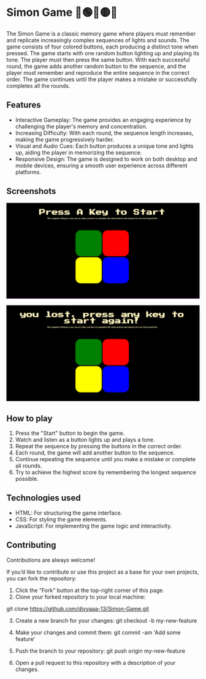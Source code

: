 
# Simon Game  🎵🟢🔴🟡🔵

The Simon Game is a classic memory game where players must remember and replicate increasingly complex sequences of lights and sounds. The game consists of four colored buttons, each producing a distinct tone when pressed. The game starts with one random button lighting up and playing its tone. The player must then press the same button. With each successful round, the game adds another random button to the sequence, and the player must remember and reproduce the entire sequence in the correct order. The game continues until the player makes a mistake or successfully completes all the rounds.


## Features

- Interactive Gameplay: The game provides an engaging experience by challenging the player's memory and concentration.
- Increasing Difficulty: With each round, the sequence length increases, making the game progressively harder.
- Visual and Audio Cues: Each button produces a unique tone and lights up, aiding the player in memorizing the sequence.
- Responsive Design: The game is designed to work on both desktop and mobile devices, ensuring a smooth user experience across different platforms.


## Screenshots

![Simon Game Screenshot](result/simon1.png)

![Simon Game Screenshot](result/simon2.png)


## How to play

1. Press the "Start" button to begin the game.
2. Watch and listen as a button lights up and plays a tone.
3. Repeat the sequence by pressing the buttons in the correct order.
4. Each round, the game will add another button to the sequence.
5. Continue repeating the sequence until you make a mistake or complete all rounds.
6. Try to achieve the highest score by remembering the longest sequence possible.
## Technologies used

* HTML: For structuring the game interface.
* CSS: For styling the game elements.
* JavaScript: For implementing the game logic and interactivity.
## Contributing

Contributions are always welcome!

If you’d like to contribute or use this project as a base for your own projects, you can fork the repository:

1. Click the "Fork" button at the top-right corner of this page.
2. Clone your forked repository to your local machine:

git clone https://github.com/divyaaa-13/Simon-Game.git

3. Create a new branch for your changes:
  git checkout -b my-new-feature

4. Make your changes and commit them:
 git commit -am 'Add some feature'

5. Push the branch to your repository:
 git push origin my-new-feature

6. Open a pull request to this repository with a description of your changes.






